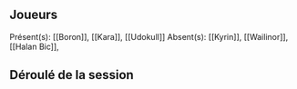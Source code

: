 ## Joueurs
Présent(s): [[Boron]], [[Kara]], [[Udokull]]
Absent(s): [[Kyrin]], [[Wailinor]], [[Halan Bic]],

## Déroulé de la session

